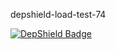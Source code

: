depshield-load-test-74

[![DepShield Badge](https://cpeters2.dev.depshield.sonatype.org/badges/depshield-load-cpeters2d/depshield-load-test-74/depshield.svg)](https://sonatype.github.io/depshield-github-pages)
